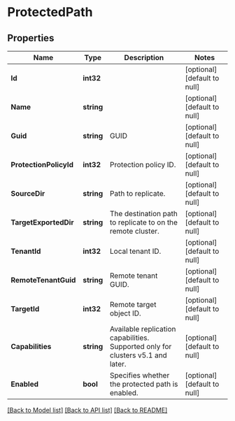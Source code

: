 # ProtectedPath

## Properties
Name | Type | Description | Notes
------------ | ------------- | ------------- | -------------
**Id** | **int32** |  | [optional] [default to null]
**Name** | **string** |  | [optional] [default to null]
**Guid** | **string** | GUID | [optional] [default to null]
**ProtectionPolicyId** | **int32** | Protection policy ID. | [optional] [default to null]
**SourceDir** | **string** | Path to replicate. | [optional] [default to null]
**TargetExportedDir** | **string** | The destination path to replicate to on the remote cluster. | [optional] [default to null]
**TenantId** | **int32** | Local tenant ID. | [optional] [default to null]
**RemoteTenantGuid** | **string** | Remote tenant GUID. | [optional] [default to null]
**TargetId** | **int32** | Remote target object ID. | [optional] [default to null]
**Capabilities** | **string** | Available replication capabilities. Supported only for clusters v5.1 and later. | [optional] [default to null]
**Enabled** | **bool** | Specifies whether the protected path is enabled. | [optional] [default to null]

[[Back to Model list]](../README.md#documentation-for-models) [[Back to API list]](../README.md#documentation-for-api-endpoints) [[Back to README]](../README.md)

